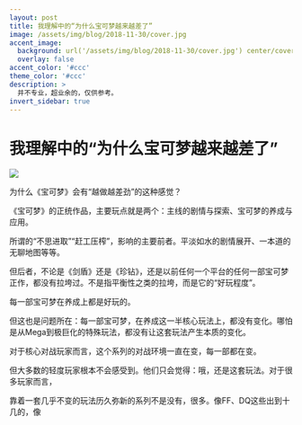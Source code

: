 ```yaml
---
layout: post
title: 我理解中的“为什么宝可梦越来越差了”
image: /assets/img/blog/2018-11-30/cover.jpg
accent_image: 
  background: url('/assets/img/blog/2018-11-30/cover.jpg') center/cover
  overlay: false
accent_color: '#ccc'
theme_color: '#ccc'
description: >
  并不专业，超业余的，仅供参考。
invert_sidebar: true
---
```


# 我理解中的“为什么宝可梦越来越差了”

![](./assets/img/blog/)

为什么《宝可梦》会有“越做越差劲”的这种感觉？

《宝可梦》的正统作品，主要玩点就是两个：主线的剧情与探索、宝可梦的养成与应用。

所谓的“不思进取”“赶工压榨”，影响的主要前者。平淡如水的剧情展开、一本道的无聊地图等等。

但后者，不论是《剑盾》还是《珍钻》，还是以前任何一个平台的任何一部宝可梦正作，都没有拉垮过。不是指平衡性之类的拉垮，而是它的“好玩程度”。

每一部宝可梦在养成上都是好玩的。

但这也是问题所在：每一部宝可梦，在养成这一半核心玩法上，都没有变化。哪怕是从Mega到极巨化的特殊玩法，都没有让这套玩法产生本质的变化。

对于核心对战玩家而言，这个系列的对战环境一直在变，每一部都在变。

但大多数的轻度玩家根本不会感受到。他们只会觉得：哦，还是这套玩法。对于很多玩家而言，

靠着一套几乎不变的玩法历久弥新的系列不是没有，很多。像FF、DQ这些出到十几的，像